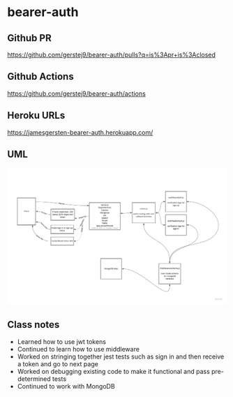 # bearer-auth

## Github PR
https://github.com/gerstej9/bearer-auth/pulls?q=is%3Apr+is%3Aclosed

## Github Actions
https://github.com/gerstej9/bearer-auth/actions

## Heroku URLs
https://jamesgersten-bearer-auth.herokuapp.com/

## UML
![](/assets/Lab07UML.jpg)

## Class notes
* Learned how to use jwt tokens
* Continued to learn how to use middleware
* Worked on stringing together jest tests such as sign in and then receive a token and go to next page
* Worked on debugging existing code to make it functional and pass pre-determined tests
* Continued to work with MongoDB